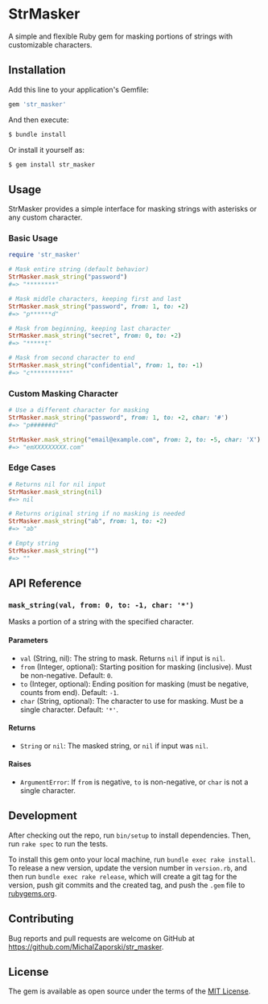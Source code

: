 # StrMasker

A simple and flexible Ruby gem for masking portions of strings with customizable characters.

## Installation

Add this line to your application's Gemfile:

```ruby
gem 'str_masker'
```

And then execute:

```bash
$ bundle install
```

Or install it yourself as:

```bash
$ gem install str_masker
```

## Usage

StrMasker provides a simple interface for masking strings with asterisks or any custom character.

### Basic Usage

```ruby
require 'str_masker'

# Mask entire string (default behavior)
StrMasker.mask_string("password")
#=> "********"

# Mask middle characters, keeping first and last
StrMasker.mask_string("password", from: 1, to: -2)
#=> "p******d"

# Mask from beginning, keeping last character
StrMasker.mask_string("secret", from: 0, to: -2)
#=> "*****t"

# Mask from second character to end
StrMasker.mask_string("confidential", from: 1, to: -1)
#=> "c***********"
```

### Custom Masking Character

```ruby
# Use a different character for masking
StrMasker.mask_string("password", from: 1, to: -2, char: '#')
#=> "p######d"

StrMasker.mask_string("email@example.com", from: 2, to: -5, char: 'X')
#=> "emXXXXXXXXX.com"
```

### Edge Cases

```ruby
# Returns nil for nil input
StrMasker.mask_string(nil)
#=> nil

# Returns original string if no masking is needed
StrMasker.mask_string("ab", from: 1, to: -2)
#=> "ab"

# Empty string
StrMasker.mask_string("")
#=> ""
```

## API Reference

### `mask_string(val, from: 0, to: -1, char: '*')`

Masks a portion of a string with the specified character.

#### Parameters

- `val` (String, nil): The string to mask. Returns `nil` if input is `nil`.
- `from` (Integer, optional): Starting position for masking (inclusive). Must be non-negative. Default: `0`.
- `to` (Integer, optional): Ending position for masking (must be negative, counts from end). Default: `-1`.
- `char` (String, optional): The character to use for masking. Must be a single character. Default: `'*'`.

#### Returns

- `String` or `nil`: The masked string, or `nil` if input was `nil`.

#### Raises

- `ArgumentError`: If `from` is negative, `to` is non-negative, or `char` is not a single character.



## Development

After checking out the repo, run `bin/setup` to install dependencies. Then, run `rake spec` to run the tests.

To install this gem onto your local machine, run `bundle exec rake install`. To release a new version, update the version number in `version.rb`, and then run `bundle exec rake release`, which will create a git tag for the version, push git commits and the created tag, and push the `.gem` file to [rubygems.org](https://rubygems.org).

## Contributing

Bug reports and pull requests are welcome on GitHub at https://github.com/MichalZaporski/str_masker.

## License

The gem is available as open source under the terms of the [MIT License](https://opensource.org/licenses/MIT).